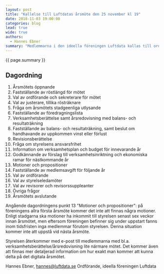 ```yaml
---
layout: post
title: "Kallelse till Luftdatas årsmöte den 25 november kl 19"
date: 2018-11-03 19:00:00
categories: blog
lead: true
wide: true
authors:
  - Hannes Ebner
summary: "Medlemmarna i den ideella föreningen Luftdata kallas till ordinarie årsmöte söndagen den 25 november kl 19. Årsmötet kommer att hållas digitalt med VoteIT och videokonferens/livestreaming."
---
```

{{ page.summary }}

## Dagordning

  1. Årsmötets öppnande
  2. Fastställande av röstlängd för mötet
  3. Val av ordförande och sekreterare för mötet
  4. Val av justerare, tillika rösträknare
  5. Fråga om årsmötets stadgeenliga utlysande
  6. Fastställande av föredragningslista
  7. Verksamhetsberättelse samt årsredovisning med balans- och resultaträkning
  8. Fastställande av balans- och resultaträkning, samt beslut om handhavande av uppkommen vinst eller förlust
  9. Revisionsberättelse
  10. Fråga om styrelsens ansvarsfrihet
11. Information om verksamhetsplan och budget för innevarande år
12. Godkännande av förslag till verksamhetsinriktning och ekonomiska ramar för nästkommande år
13. Motioner och propositioner
14. Fastställande av medlemsavgift för följande år
15. Val av ordförande
16. Val av styrelseledamöter
17. Val av revisorer och revisorssuppleanter
18. Övriga frågor
19. Årsmötets avslutande

Angående dagordningens punkt 13 "Motioner och propositioner": på föreningens allra första årsmöte kommer det inte att finnas några motioner. Enligt stadgarna ska motioner ha inkommit till styrelsen senast sex veckor innan årsmötet, men eftersom föreningen befinner sig under uppstart fanns inom tidsfristen inga medlemmar förutom styrelsen. Denna situation kommer inte att uppstå vid nästa årsmöte.

Styrelsen återkommer med e-post till medlemmarna med bl.a. verksamhetsberättelse/årsredovisning lite närmare mötet. Det kommer även att finnas mer detaljerad information om hur exakt man kommer att kunna delta på det digitala årsmötet.

Hannes Ebner, hannes@luftdata.se
Ordförande, ideella föreningen Luftdata
